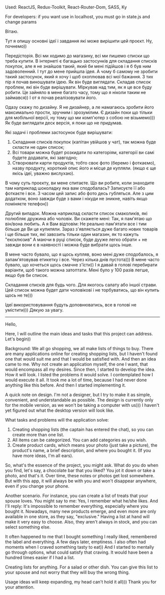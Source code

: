 Used: ReactJS, Redux-Toolkit, React-Router-Dom, SASS, Ky

For developers: if you want use in localhost, you must go in state.js and change params

Вітаю.

Тут я опишу основні ідеї і завдання які може вирішити цей проєкт.
Ну, почнемо))

Передісторія.
Всі ми ходимо до магазину, всі ми пишемо списки що треба купити.
В інтернеті є багацько застосунків для складання списків покупок, але я не знайшов такий, який би мені підійшов і я б був ним задоволенний.
І тут до мене прийшла ідея. А чому б самому не зробити такий застосунок, який я хочу і щоб охоплював всі мої бажання.
З тих пір я почав виношувати ідею. Як він буде виглядати. Складав список проблем, які він буде вирішувати. Міркував над тим, як я це все буду робити.
Це зайняло в мене багато часу, тому що я ніколи таким не займався)) І от я почав реалізовувати його.

Одазу скажу по дизайну. Я не дизайнер, а ле намагаюсь зробити його максимально прости, зручним і зрозумілим.
Є дизайн поки що тільки для мобільної версії, ну тому що ми комп'ютер з собою не візьмемо))) Як буде виглядати деск версія, я поки що не придумав.

Які задачі і проблеми застосунок буде вирішувати:
1. Складання списків покупок (капітан увійшов у чат), так можна буде скласти не один список;
2. Всі товари можна будет розкидати по категоріям, категорії ви самі будете додавати, які завгодно;
3. Створювати карти продуктів, тобто своє фото (беремо і фоткаємо), назву продукту, короткий опис його и місце де купляли. (якщо є ще якісь ідеї, уважно вислухаю).

 В чому суть проєкту, ви мене спитаєте.
 Що ви робите, коли знаходите там наприклад шоколадку яка вам сподобалась? Записуєте її або фоткаєте і все. З часом цей запис або фото десь губляться.
 Але з цим додатком, воно завжди буде з вами і нікуди не зникне, навіть якщо поміняєте телефон))

 Другий випадок.
 Можна наприклад скласти список смаколиків, які полюбляє дружина або чоловік. Ви скажете мені: Так, я пам'ятаю що він/вона любить.
 А я Вам відповім: Не реально пам'ятати все і тим більше де Ви це купиляли. Зараз з'являється дуже багато нових товарів і ще більше тих, які завозить тільки один магазин, як то кажуть "ексклюзив"
 А маючи в руці список, буде дууже легко обрати + не завжди вони є в наявності і можна буде вибрати щось інше.

 В мене часто бувало, що я щось купляв, воно мені дуже сподобалось, я запам'ятовував етикетку і все. Через кілька днів пустота)))
 В мене часто бувало, що хочеться щось смачне з'їсти)) І я давай в голові перебирати варіанти, щоб такого можна затоптати. Мені було у 100 разів легше, якщо був би список.

 Складання списків для будь чого. Для якогось салату або іншої страви. Цей список можна будет дати чоловікові і не торбуватись, що він купить щось не те)))

 Ідеї використовування будуть доповнюватись, все в голові не умістити)))
 Дякую за увагу.


______________________________________________________________________________________________________

Hello,

Here, I will outline the main ideas and tasks that this project can address. Let's begin))

Background:
We all go shopping, we all make lists of things to buy. There are many applications online for creating shopping lists, but I haven't found one that would suit me and that I would be satisfied with. And then an idea came to me. Why not create an application myself, the one I want, that would encompass all my desires. Since then, I started to develop the idea. How it will look. I listed the problems it would solve. I contemplated how I would execute it all. It took me a lot of time, because I had never done anything like this before. And then I started implementing it.

A quick note on design. I'm not a designer, but I try to make it as simple, convenient, and understandable as possible. The design is currently only for the mobile version, as we won't be taking a computer with us))) I haven't yet figured out what the desktop version will look like.

What tasks and problems will the application solve:
1. Creating shopping lists (the captain has entered the chat), so you can create more than one list.
2. All items can be categorized. You can add categories as you wish.
3. Create product cards, which means your photo (just take a picture), the product's name, a brief description, and where you bought it. (If you have more ideas, I'm all ears).

So, what's the essence of the project, you might ask.
What do you do when you find, let's say, a chocolate bar that you liked? You jot it down or take a photo, and that's it. Over time, these notes or photos get lost somewhere. But with this app, it will always be with you and won't disappear anywhere, even if you change your phone.

Another scenario.
For instance, you can create a list of treats that your spouse loves. You might say to me: Yes, I remember what he/she likes. And I'll reply: It's impossible to remember everything, especially where you bought it. Nowadays, many new products emerge, and even more are only available in one store, as they say, "exclusive." Having a list at hand will make it very easy to choose. Also, they aren't always in stock, and you can select something else.

It often happened to me that I bought something I really liked, remembered the label and everything. A few days later, emptiness. I also often had moments when I craved something tasty to eat)) And I started to mentally go through options, what could satisfy that craving. It would have been a hundred times easier if I had a list.

Creating lists for anything. For a salad or other dish. You can give this list to your spouse and not worry that they will buy the wrong thing.

Usage ideas will keep expanding, my head can't hold it all)))
Thank you for your attention.
